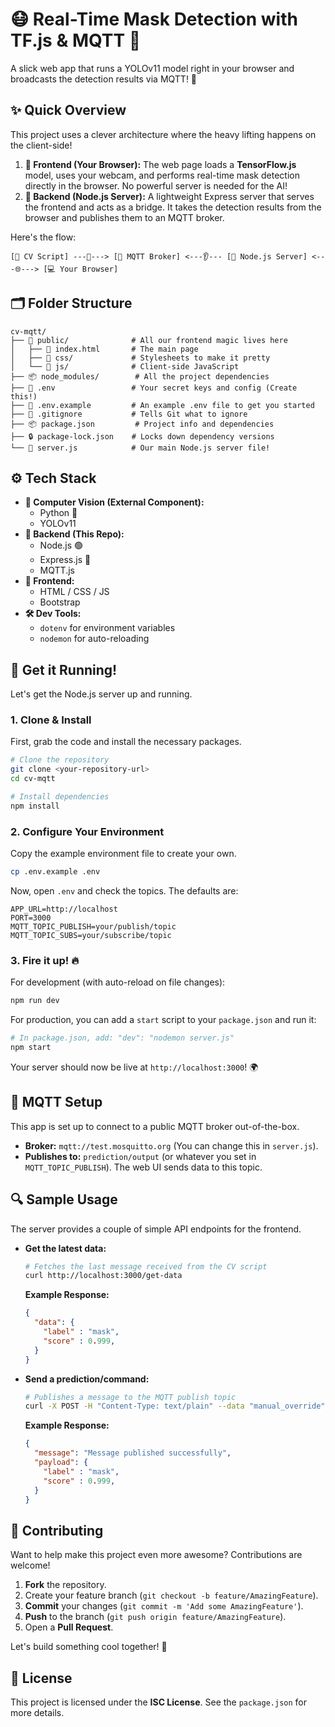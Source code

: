 # 😷 Real-Time Mask Detection with TF.js & MQTT 🚀

A slick web app that runs a YOLOv11 model right in your browser and broadcasts the detection results via MQTT! 📡

## ✨ Quick Overview

This project uses a clever architecture where the heavy lifting happens on the client-side!

1.  **🧠 Frontend (Your Browser):** The web page loads a **TensorFlow.js** model, uses your webcam, and performs real-time mask detection directly in the browser. No powerful server is needed for the AI!
2.  **🌉 Backend (Node.js Server):** A lightweight Express server that serves the frontend and acts as a bridge. It takes the detection results from the browser and publishes them to an MQTT broker.

Here's the flow:

```
[🐍 CV Script] ---📢---> [📡 MQTT Broker] <---👂--- [🌉 Node.js Server] <---🌐---> [💻 Your Browser]
```

## 🗂️ Folder Structure

```
cv-mqtt/
├── 📂 public/              # All our frontend magic lives here
│   ├── 📄 index.html       # The main page
│   ├── 🎨 css/             # Stylesheets to make it pretty
│   └── 📜 js/              # Client-side JavaScript
├── 📦 node_modules/        # All the project dependencies
├── 🔑 .env                 # Your secret keys and config (Create this!)
├── 📝 .env.example         # An example .env file to get you started
├── 🚫 .gitignore           # Tells Git what to ignore
├── 📦 package.json         # Project info and dependencies
├── 🔒 package-lock.json    # Locks down dependency versions
└── 🚀 server.js            # Our main Node.js server file!
```

## ⚙️ Tech Stack

*   **🤖 Computer Vision (External Component):**
    *   Python 🐍
    *   YOLOv11
*   **📡 Backend (This Repo):**
    *   Node.js 🟢
    *   Express.js 🚂
    *   MQTT.js
*   **🎨 Frontend:**
    *   HTML / CSS / JS
    *   Bootstrap
*   **🛠️ Dev Tools:**
    *   `dotenv` for environment variables
    *   `nodemon` for auto-reloading

## 🚀 Get it Running!

Let's get the Node.js server up and running.

### 1. Clone & Install

First, grab the code and install the necessary packages.

```bash
# Clone the repository
git clone <your-repository-url>
cd cv-mqtt

# Install dependencies
npm install
```

### 2. Configure Your Environment

Copy the example environment file to create your own.

```bash
cp .env.example .env
```

Now, open `.env` and check the topics. The defaults are:
```env
APP_URL=http://localhost
PORT=3000
MQTT_TOPIC_PUBLISH=your/publish/topic
MQTT_TOPIC_SUBS=your/subscribe/topic
```

### 3. Fire it up! 🔥

For development (with auto-reload on file changes):

```bash
npm run dev
```

For production, you can add a `start` script to your `package.json` and run it:

```bash
# In package.json, add: "dev": "nodemon server.js"
npm start
```

Your server should now be live at `http://localhost:3000`! 🌍

## 🧩 MQTT Setup

This app is set up to connect to a public MQTT broker out-of-the-box.

*   **Broker:** `mqtt://test.mosquitto.org` (You can change this in `server.js`).
*   **Publishes to:** `prediction/output` (or whatever you set in `MQTT_TOPIC_PUBLISH`). The web UI sends data to this topic.

## 🔍 Sample Usage

The server provides a couple of simple API endpoints for the frontend.

*   **Get the latest data:**
    ```bash
    # Fetches the last message received from the CV script
    curl http://localhost:3000/get-data
    ```
    **Example Response:**
    ```json
    {
      "data": {
        "label" : "mask", 
        "score" : 0.999,
      }
    }
    ```

*   **Send a prediction/command:**
    ```bash
    # Publishes a message to the MQTT publish topic
    curl -X POST -H "Content-Type: text/plain" --data "manual_override" http://localhost:3000/prediction
    ```
    **Example Response:**
    ```json
    {
      "message": "Message published successfully",
      "payload": {
        "label" : "mask", 
        "score" : 0.999,
      }
    }
    ```

## 👥 Contributing

Want to help make this project even more awesome? Contributions are welcome!

1.  **Fork** the repository.
2.  Create your feature branch (`git checkout -b feature/AmazingFeature`).
3.  **Commit** your changes (`git commit -m 'Add some AmazingFeature'`).
4.  **Push** to the branch (`git push origin feature/AmazingFeature`).
5.  Open a **Pull Request**.

Let's build something cool together! 🎉

## 📄 License

This project is licensed under the **ISC License**. See the `package.json` for more details.